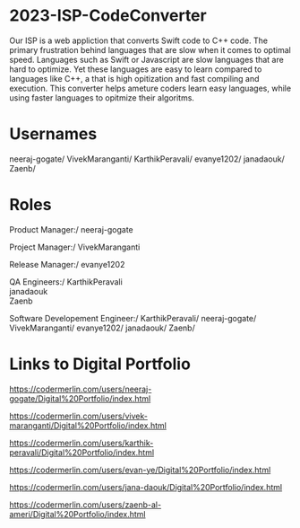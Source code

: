 # 2023-ISP-CodeConverter

Our ISP is a web appliction that converts Swift code to C++ code. The primary frustration behind languages that are slow when it comes to optimal speed. Languages such as Swift or Javascript are slow languages that are hard to optimize. Yet these languages are easy to learn compared to languages like C++, a  that is high opitization and fast compiling and execution. This converter helps ameture coders learn easy languages, while using faster languages to opitmize their algoritms. 

# Usernames

neeraj-gogate/
VivekMaranganti/
KarthikPeravali/
evanye1202/
janadaouk/
Zaenb/

# Roles

Product Manager:/
neeraj-gogate

Project Manager:/
VivekMaranganti

Release Manager:/
evanye1202

QA Engineers:/
KarthikPeravali\
janadaouk\
Zaenb

Software Developement Engineer:/
KarthikPeravali/
neeraj-gogate/
VivekMaranganti/
evanye1202/
janadaouk/
Zaenb/


# Links to Digital Portfolio

https://codermerlin.com/users/neeraj-gogate/Digital%20Portfolio/index.html

https://codermerlin.com/users/vivek-maranganti/Digital%20Portfolio/index.html

https://codermerlin.com/users/karthik-peravali/Digital%20Portfolio/index.html

https://codermerlin.com/users/evan-ye/Digital%20Portfolio/index.html

https://codermerlin.com/users/jana-daouk/Digital%20Portfolio/index.html

https://codermerlin.com/users/zaenb-al-ameri/Digital%20Portfolio/index.html
